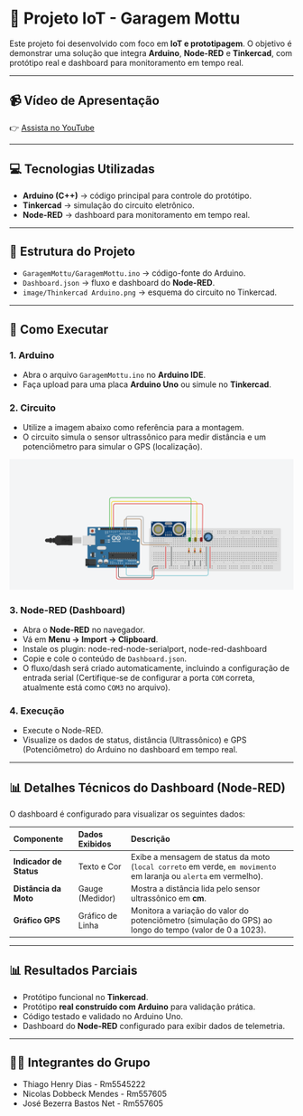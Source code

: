 # 🚗 Projeto IoT - Garagem Mottu

Este projeto foi desenvolvido com foco em **IoT e prototipagem**. O objetivo é demonstrar uma solução que integra **Arduino**, **Node-RED** e **Tinkercad**, com protótipo real e dashboard para monitoramento em tempo real.

---

## 📹 Vídeo de Apresentação
👉 [Assista no YouTube](COLOQUE_AQUI_O_LINK)

---

## 💻 Tecnologias Utilizadas
- **Arduino (C++)** → código principal para controle do protótipo.
- **Tinkercad** → simulação do circuito eletrônico.
- **Node-RED** → dashboard para monitoramento em tempo real.

---

## 📂 Estrutura do Projeto
- `GaragemMottu/GaragemMottu.ino` → código-fonte do Arduino.
- `Dashboard.json` → fluxo e dashboard do **Node-RED**.
- `image/Thinkercad Arduino.png` → esquema do circuito no Tinkercad.

---

## 🚀 Como Executar

### 1. Arduino
- Abra o arquivo `GaragemMottu.ino` no **Arduino IDE**.
- Faça upload para uma placa **Arduino Uno** ou simule no **Tinkercad**.

### 2. Circuito
- Utilize a imagem abaixo como referência para a montagem.
- O circuito simula o sensor ultrassônico para medir distância e um potenciômetro para simular o GPS (localização).

![Esquema do Circuito no Tinkercad: Arduino, Sensor Ultrassônico e LEDs](Image/Arduino.png)
 
### 3. Node-RED (Dashboard)
- Abra o **Node-RED** no navegador.
- Vá em **Menu → Import → Clipboard**.
- Instale os plugin: node-red-node-serialport, node-red-dashboard
- Copie e cole o conteúdo de `Dashboard.json`.
- O fluxo/dash será criado automaticamente, incluindo a configuração de entrada serial (Certifique-se de configurar a porta `COM` correta, atualmente está como `COM3` no arquivo).

### 4. Execução
- Execute o Node-RED.
- Visualize os dados de status, distância (Ultrassônico) e GPS (Potenciômetro) do Arduino no dashboard em tempo real.

---

## 📊 Detalhes Técnicos do Dashboard (Node-RED)

O dashboard é configurado para visualizar os seguintes dados:

| Componente | Dados Exibidos | Descrição |
| :--- | :--- | :--- |
| **Indicador de Status** | Texto e Cor | Exibe a mensagem de status da moto (`local correto` em verde, `em movimento` em laranja ou `alerta` em vermelho). |
| **Distância da Moto** | Gauge (Medidor) | Mostra a distância lida pelo sensor ultrassônico em **cm**. |
| **Gráfico GPS** | Gráfico de Linha | Monitora a variação do valor do potenciômetro (simulação do GPS) ao longo do tempo (valor de 0 a 1023). |

---

## 📊 Resultados Parciais
- Protótipo funcional no **Tinkercad**.
- Protótipo **real construído com Arduino** para validação prática.
- Código testado e validado no Arduino Uno.
- Dashboard do **Node-RED** configurado para exibir dados de telemetria.

---

## 👨‍💻 Integrantes do Grupo
- Thiago Henry Dias - Rm5545222
- Nicolas Dobbeck Mendes - Rm557605
- José Bezerra Bastos Net - Rm557605
